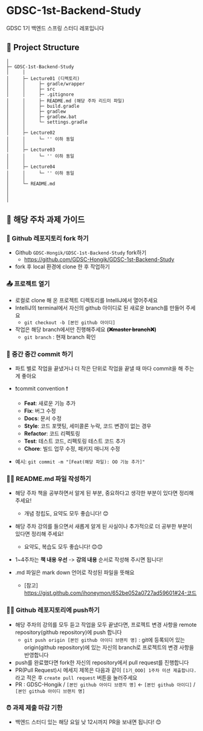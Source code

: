 # GDSC-1st-Backend-Study
GDSC 1기 백엔드 스프링 스터디 레포입니다


## 📁 Project Structure

```
│
├─ GDSC-1st-Backend-Study
│     │
│     ├─ Lecture01 (디렉토리)
│     │     ├─ gradle/wrapper
│     │     ├─ src
│     │     ├─ .gitignore
│     │     ├─ README.md (해당 주차 리드미 파일)
│     │     ├─ build.gradle
│     │     ├─ gradlew
│     │     ├─ gradlew.bat
│     │     └─ settings.gradle
│     │ 
│     ├─ Lecture02
│     │     └─ '' 이하 동일
│     │ 
│     ├─ Lecture03
│     │     └─ '' 이하 동일
│     │ 
│     ├─ Lecture04
│     │     └─ '' 이하 동일
│     │ 
│     └─ README.md
│ 
│ 
│ 
```

## 📝 해당 주차 과제 가이드


### 🔧️ Github 레포지토리 fork 하기
* Github ```GDSC-Hongik/GDSC-1st-Backend-Study``` fork하기
    * https://github.com/GDSC-Hongik/GDSC-1st-Backend-Study
* fork 후 local 환경에 clone 한 후 작업하기


### 📤 프로젝트 열기
* 로컬로 clone 해 온 프로젝트 디렉토리를 IntelliJ에서 열어주세요
* IntelliJ의 terminal에서 자신의 github 아이디로 된 새로운 branch를 만들어 주세요
  * ```git checkout -b [본인 github 아이디]```
* 작업은 해당 branch에서만 진행해주세요 **(~~❌master branch❌~~)**
  * ```git branch``` : 현재 branch 확인


### 💾 중간 중간 commit 하기
* 파트 별로 작업을 끝냈거나 더 작은 단위로 작업을 끝낼 때 마다 commit을 해 주는 게 좋아요
* ❗commit convention ❗️
  * **Feat**: 새로운 기능 추가
  * **Fix**: 버그 수정
  * **Docs**: 문서 수정
  * **Style**: 코드 포맷팅, 세미콜론 누락, 코드 변경이 없는 경우
  * **Refactor**: 코드 리펙토링
  * **Test**: 테스트 코드, 리펙토링 테스트 코드 추가
  * **Chore**: 빌드 업무 수정, 패키지 매니저 수정

* 예시: ```git commit -m "[Feat(해당 파일): OO 기능 추가]"```


### ✍🏻 README.md 파일 작성하기


* 해당 주차 책을 공부하면서 알게 된 부분, 중요하다고 생각한 부분이 있다면 정리해 주세요!
  * 개념 정립도, 요약도 모두 좋습니다! 😊
* 해당 주차 강의를 들으면서 새롭게 알게 된 사실이나 추가적으로 더 공부한 부분이 있다면 정리해 주세요!
    * 요약도, 복습도 모두 좋습니다! 😊😊
* 1~4주차는 **책 내용 우선** -> **강의 내용** 순서로 작성해 주시면 됩니다!


* .md 파일은 mark down 언어로 작성된 파일을 뜻해요
  * [참고] https://gist.github.com/ihoneymon/652be052a0727ad59601#24-코드


### 🙌🏻 Github 레포지토리에 push하기

* 해당 주차의 강의를 모두 듣고 작업을 모두 끝냈다면, 프로젝트 변경 사항을 remote repository(github repository)에 push 합니다
  * ```git push origin [본인 github 아이디 브랜치 명]``` : git에 등록되어 있는 origin(github repository)에 있는 자신의 branch로 프로젝트의 변경 사항을 반영합니다
* push를 완료했다면 fork한 자신의 repository에서 pull request를 진행합니다
* PR(Pull Request)시 메세지 제목은 다음과 같이 ```[1기_OOO] 1주차 미션 제출합니다.``` 라고 적은 후 ```create pull request``` 버튼을 눌러주세요
* PR : GDSC-Hongik / ```[본인 github 아이디 브랜치 명]``` <- ```[본인 github 아이디]``` / ```[본인 github 아이디 브랜치 명]```


### ⏰ 과제 제출 마감 기한

* 백엔드 스터디  있는 해당 요일 낮 12시까지 PR을 보내면 됩니다! 😊